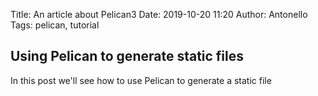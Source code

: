 Title: An article about Pelican3
Date: 2019-10-20 11:20
Author: Antonello
Tags: pelican, tutorial
## Using Pelican to generate static files

In this post we'll see how to use Pelican to generate a static file
